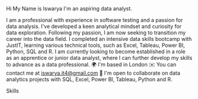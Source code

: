 Hi       My Name is Iswarya
I'm an aspiring data analyst.

I am a professional with experience in software testing and a passion for data analysis. I've developed a keen analytical mindset and curiosity for data exploration. 
Following my passion, I am now seeking to transition my career into the data field. I completed an intensive data skills bootcamp with JustIT, learning various technical 
tools, such as Excel, Tableau, Power BI, Python, SQL and R. I am currently looking to become established in a role as an apprentice or junior data analyst, where I can further 
develop my skills to advance as a data professional.
🌍 I'm based in London
✉️ You can contact me at iswarya.it4@gmail.com
🤝 I'm open to collaborate on data analytics projects with SQL, Excel, Power BI, Tableau, Python and R.

Skills


